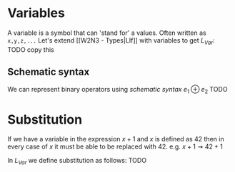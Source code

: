 # Variables
A variable is a symbol that can 'stand for' a values.
Often written as `x,y,z,...`
Let's extend [[W2N3 - Types|LIf]] with variables to get $L_{Var}$:
TODO copy this

## Schematic syntax
We can represent binary operators using *schematic syntax* $e_1\oplus e_2$ 
TODO

# Substitution
If we have a variable in the expression $x+1$ and $x$ is defined as 42 then in every case of $x$ it must be able to be replaced with 42. e.g. $x+1\rightsquigarrow42+1$ 

In $L_{Var}$ we define substitution as follows:
TODO